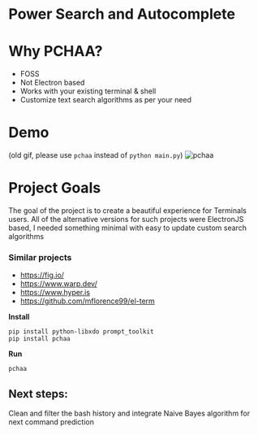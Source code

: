# Power Search and Autocomplete


# Why PCHAA?
- FOSS
- Not Electron based
- Works with your existing terminal & shell
- Customize text search algorithms as per your need

# Demo

(old gif, please use `pchaa` instead of `python main.py`)
![pchaa](https://user-images.githubusercontent.com/6279035/177213296-1e8af323-fd62-4f1b-a8c5-89e2e99d6701.gif)

# Project Goals

The goal of the project is to create a beautiful experience for Terminals users. All of the alternative versions for such projects were ElectronJS based, I needed something minimal with easy to update custom search algorithms

### Similar projects

- https://fig.io/
- https://www.warp.dev/
- https://www.hyper.is
- https://github.com/mflorence99/el-term


**Install**
```
pip install python-libxdo prompt_toolkit 
pip install pchaa
```

**Run**
```
pchaa
```

## Next steps:

Clean and filter the bash history and integrate Naive Bayes algorithm for next command prediction
